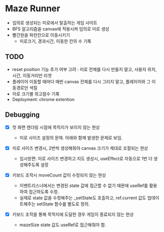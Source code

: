 # Maze Runner

- 임의로 생성되는 미로에서 탈출하는 게임 사이트
- BFS 알고리즘을 canvas에 적용시켜 임의로 미로 생성
- 빨간원을 파란칸으로 이동시키기
  - 미로크기, 경과시간, 이동한 칸의 수 기록

## TODO

- reset position 기능 추가 여부 고려 : 미로 전체를 다시 만들지 말고, 사용자 위치, 시간, 이동거리만 리셋
- 플레이어 이동할 때마다 매번 canvas 전체를 다시 그리지 말고, 플레이어와 그 이동경로만 색칠
- 미로 크기별 최고점수 기록
- Deployment: chrome extention

## Debugging

- [x] 첫 화면 렌더링 시점에 목적지가 보이지 않는 현상
  - 미로 사이즈 설정의 문제. 아래와 함께 발생한 문제로 보임.
- [x] 미로 사이즈 변경시, 2번씩 생성해줘야 canvas 크기가 제대로 조절되는 현상
  - 임시방편: 미로 사이즈 변경하고 지도 생성시, useEffect로 자동으로 1번 더 생성해주도록 설정
- [x] 키보드 조작시 moveCount 값이 수정되지 않는 현상

  - 이벤트리스너에서는 변경된 state 값에 접근할 수 없기 때문에 useRef를 활용하여 접근하도록 수정.
  - 실제로 state 값을 수정해주는 \_setState도 호출하고, ref.current 값도 업데이트해주는 setState 함수를 별도로 정의.

- [x] 키보드 조작을 통해 목적지에 도달한 경우 게임이 종료되지 않는 현상
  - mazeSize state 값도 useRef로 접근해줘야 함.
